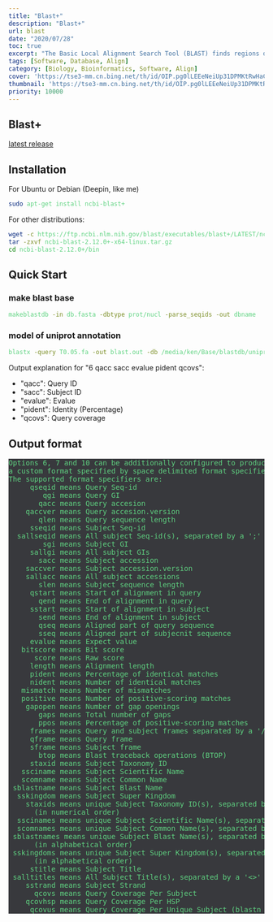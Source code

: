 ```yaml
---
title: "Blast+"
description: "Blast+"
url: blast
date: "2020/07/28"
toc: true
excerpt: "The Basic Local Alignment Search Tool (BLAST) finds regions of local similarity between sequences. The program compares nucleotide or protein sequences to sequence databases and calculates the statistical significance of matches. BLAST can be used to infer functional and evolutionary relationships between sequences as well as help identify members of gene families."
tags: [Software, Database, Align]
category: [Biology, Bioinformatics, Software, Align]
cover: 'https://tse3-mm.cn.bing.net/th/id/OIP.pg0lLEEeNeiUp31DPMKtRwHaCY'
thumbnail: 'https://tse3-mm.cn.bing.net/th/id/OIP.pg0lLEEeNeiUp31DPMKtRwHaCY'
priority: 10000
---
```


## Blast+


[latest release](https://ftp.ncbi.nlm.nih.gov/blast/executables/blast+/LATEST/)


## Installation
For Ubuntu or Debian (Deepin, like me)
```bash
sudo apt-get install ncbi-blast+
```

For other distributions:
```bash
wget -c https://ftp.ncbi.nlm.nih.gov/blast/executables/blast+/LATEST/ncbi-blast-2.12.0+-x64-linux.tar.gz
tar -zxvf ncbi-blast-2.12.0+-x64-linux.tar.gz
cd ncbi-blast-2.12.0+/bin
```

## Quick Start

### make blast base
```bash
makeblastdb -in db.fasta -dbtype prot/nucl -parse_seqids -out dbname
```

### model of uniprot annotation
```bash
blastx -query T0.05.fa -out blast.out -db /media/ken/Base/blastdb/uniprot_sprot.fasta -outfmt "6 qacc sacc evalue pident qcovs" -evalue 1e-5 -max_target_seqs 1 -num_threads 8 -max_hsps 1
```

Output explanation for "6 qacc sacc evalue pident qcovs":
- "qacc": Query ID
- "sacc": Subject ID
- "evalue": Evalue
- "pident": Identity (Percentage)
- "qcovs": Query coverage


## Output format

<pre>
Options 6, 7 and 10 can be additionally configured to produce
a custom format specified by space delimited format specifiers.
The supported format specifiers are:
     qseqid means Query Seq-id
        qgi means Query GI
       qacc means Query accesion
    qaccver means Query accesion.version
       qlen means Query sequence length
     sseqid means Subject Seq-id
  sallseqid means All subject Seq-id(s), separated by a ';'
        sgi means Subject GI
     sallgi means All subject GIs
       sacc means Subject accession
    saccver means Subject accession.version
    sallacc means All subject accessions
       slen means Subject sequence length
     qstart means Start of alignment in query
       qend means End of alignment in query
     sstart means Start of alignment in subject
       send means End of alignment in subject
       qseq means Aligned part of query sequence
       sseq means Aligned part of subjecnit sequence
     evalue means Expect value
   bitscore means Bit score
      score means Raw score
     length means Alignment length
     pident means Percentage of identical matches
     nident means Number of identical matches
   mismatch means Number of mismatches
   positive means Number of positive-scoring matches
    gapopen means Number of gap openings
       gaps means Total number of gaps
       ppos means Percentage of positive-scoring matches
     frames means Query and subject frames separated by a '/'
     qframe means Query frame
     sframe means Subject frame
       btop means Blast traceback operations (BTOP)
     staxid means Subject Taxonomy ID
   ssciname means Subject Scientific Name
   scomname means Subject Common Name
 sblastname means Subject Blast Name
  sskingdom means Subject Super Kingdom
    staxids means unique Subject Taxonomy ID(s), separated by a ';'
      (in numerical order)
  sscinames means unique Subject Scientific Name(s), separated by a ';'
  scomnames means unique Subject Common Name(s), separated by a ';'
 sblastnames means unique Subject Blast Name(s), separated by a ';'
      (in alphabetical order)
 sskingdoms means unique Subject Super Kingdom(s), separated by a ';'
      (in alphabetical order)
     stitle means Subject Title
 salltitles means All Subject Title(s), separated by a '<>'
    sstrand means Subject Strand
      qcovs means Query Coverage Per Subject
    qcovhsp means Query Coverage Per HSP
     qcovus means Query Coverage Per Unique Subject (blastn only)
</pre>


<style>
pre {
  background-color:#38393d;
  color: #5fd381;
}
</style>
